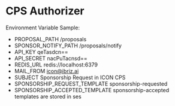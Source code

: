 CPS Authorizer
=======

Environment Variable Sample:
- PROPOSAL_PATH                     /proposals
- SPONSOR_NOTIFY_PATH               /proposals/notify
- API_KEY                           qeTasdcn==
- API_SECRET                        nacPuTacnsd==
- REDIS_URL                         redis://localhost:6379
- MAIL_FROM                         icon@ibriz.ai
- SUBJECT                           Sponsorship Request in ICON CPS
- SPONSORSHIP_REQUEST_TEMPLATE      sponsorship-requested
- SPONSORSHIP_ACCEPTED_TEMPLATE     sponsorship-accepted
templates are stored in ses